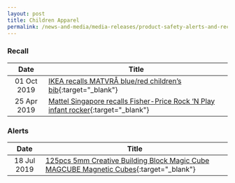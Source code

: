 ```yaml
---
layout: post
title: Children Apparel
permalink: /news-and-media/media-releases/product-safety-alerts-and-recalls/children-apparel
---
```

### Recall

|Date|Title|
|:---:|---|
|01 Oct 2019|<a href="/news-and-media/product-safety-alerts-and-recalls/children-apparel/children-apparel-recall-2019-10-01-ikea-recalls-matvra-children-bib.pdf/">IKEA recalls MATVRÅ blue/red children’s bib</a>{:target="_blank"}|
|25 Apr 2019|<a href="/news-and-media/product-safety-alerts-and-recalls/children-apparel/children-apparel-recall-2019-04-25-mattel-singapore-recalls-fisher-price-rock-n-play-infant-rocker.pdf/">Mattel Singapore recalls Fisher-Price Rock ‘N Play infant rocker</a>{:target="_blank"}|

### Alerts

|Date|Title|
|:---:|---|
|18 Jul 2019|<a href="/news-and-media/product-safety-alerts-and-recalls/children-apparel/children-apparel-alerts-2019-07-18-creative-building-block-magic-cube-magcube-magnetic-cubes.pdf/">125pcs 5mm Creative Building Block Magic Cube MAGCUBE Magnetic Cubes</a>{:target="_blank"}|




